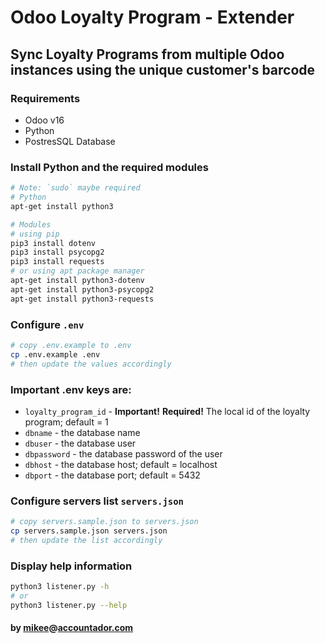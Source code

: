 # Odoo Loyalty Program - Extender

## Sync Loyalty Programs from multiple Odoo instances using the unique customer's barcode

### Requirements

- Odoo v16
- Python
- PostresSQL Database

### Install Python and the required modules

```bash
# Note: `sudo` maybe required
# Python
apt-get install python3

# Modules
# using pip
pip3 install dotenv
pip3 install psycopg2
pip3 install requests
# or using apt package manager
apt-get install python3-dotenv
apt-get install python3-psycopg2
apt-get install python3-requests
```

### Configure `.env`

```bash
# copy .env.example to .env
cp .env.example .env
# then update the values accordingly
```

### Important .env keys are:

- `loyalty_program_id` - <b>Important!</b> <b>Required!</b> The local id of the loyalty program; default = 1
- `dbname` - the database name
- `dbuser` - the database user
- `dbpassword` - the database password of the user
- `dbhost` - the database host; default = localhost
- `dbport` - the database port; default = 5432

### Configure servers list `servers.json`

```bash
# copy servers.sample.json to servers.json
cp servers.sample.json servers.json
# then update the list accordingly
```

### Display help information

```bash
python3 listener.py -h
# or
python3 listener.py --help
```

#### by [mikee](https://github.com/mikesaraus)@[accountador.com](https://accountador.com)
